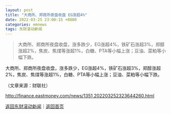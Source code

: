 ```yaml
---
layout: post
title: "大商所、郑商所夜盘收盘 EG涨超4%"
date: 2022-03-25 23:00:15 +0800
categories: emnews
tags: 东财滚动新闻
---
```

> 大商所、郑商所夜盘收盘，涨多跌少，EG涨超4%，铁矿石涨超3%，郑醇涨超2%，焦炭、焦煤等涨超1%，白糖、PTA等小幅上涨；豆油、菜粕等小幅下跌。

<p>大商所、郑商所夜盘收盘，涨多跌少，EG涨超4%，铁矿石涨超3%，郑醇涨超2%，焦炭、焦煤等涨超1%，白糖、PTA等小幅上涨；豆油、菜粕等小幅下跌。</p><p class="em_media">（文章来源：财联社）</p>

<http://finance.eastmoney.com/news/1351,202203252323644260.html>

[返回东财滚动新闻](//finews.withounder.com/emnews/)｜[返回首页](//finews.withounder.com/)